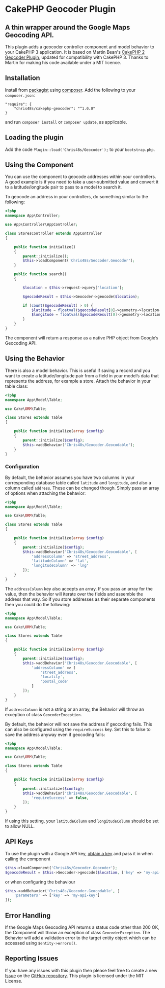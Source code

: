 # CakePHP Geocoder Plugin
## A thin wrapper around the Google Maps Geocoding API.

This plugin adds a geocoder controller component and model behavior to your CakePHP 3 application.
It is based on Martin Bean's [CakePHP 2 Geocoder Plugin](https://github.com/martinbean/cakephp-geocoding-plugin), updated for compatibility with CakePHP 3.
Thanks to Martin for making his code available under a MIT licence.

## Installation

Install from [packagist](https://packagist.org/packages/chris48s/cakephp-geocoder) using [composer](https://getcomposer.org/).
Add the following to your `composer.json`:

```
"require": {
    "chris48s/cakephp-geocoder": "^1.0.0"
}
```

and run `composer install` or `composer update`, as applicable.

## Loading the plugin

Add the code `Plugin::load('Chris48s/Geocoder');` to your `bootstrap.php`.

## Using the Component

You can use the component to geocode addresses within your controllers. A good example is if you need to take a user-submitted value and convert it to a latitude/longitude pair to pass to a model to search it.

To geocode an address in your controllers, do something similar to the following:

```php
<?php
namespace App\Controller;

use App\Controller\AppController;

class StoresController extends AppController
{

    public function initialize()
    {
        parent::initialize();
        $this->loadComponent('Chris48s/Geocoder.Geocoder');
    }

    public function search()
    {

        $location = $this->request->query['location'];

        $geocodeResult = $this->Geocoder->geocode($location);

        if (count($geocodeResult) > 0) {
            $latitude = floatval($geocodeResult[0]->geometry->location->lat);
            $longitude = floatval($geocodeResult[0]->geometry->location->lng);
        }
    }
}
```

The component will return a response as a native PHP object from Google’s Geocoding API.

## Using the Behavior

There is also a model behavior. This is useful if saving a record and you want to create a latitude/longitude pair from a field in your model’s data that represents the address, for example a store. Attach the behavior in your table class:

```php
<?php
namespace App\Model\Table;

use Cake\ORM\Table;

class Stores extends Table
{

    public function initialize(array $config)
    {
        parent::initialize($config);
        $this->addBehavior('Chris48s/Geocoder.Geocodable');
    }
}
```

### Configuration

By default, the behavior assumes you have two columns in your corresponding database table called `latitude` and `longitude`, and also a column called `address`. These can be changed though. Simply pass an array of options when attaching the behavior:

```php
<?php
namespace App\Model\Table;

use Cake\ORM\Table;

class Stores extends Table
{

    public function initialize(array $config)
    {
        parent::initialize($config);
        $this->addBehavior('Chris48s/Geocoder.Geocodable', [
            'addressColumn' => 'street_address',
            'latitudeColumn' => 'lat',
            'longitudeColumn' => 'lng'
        ]);
    }
}
```

The `addressColumn` key also accepts an array. If you pass an array for the value, then the behavior will iterate over the fields and assemble the address that way. So if you store addresses as their separate components then you could do the following:

```php
<?php
namespace App\Model\Table;

use Cake\ORM\Table;

class Stores extends Table
{

    public function initialize(array $config)
    {
        parent::initialize($config);
        $this->addBehavior('Chris48s/Geocoder.Geocodable', [
            'addressColumn' => [
                'street_address',
                'locality',
                'postal_code'
            ]
        ]);
    }
}
```

If `addressColumn` is not a string or an array, the Behavior will throw an exception of class `GeocoderException`.

By default, the behavior will not save the address if geocoding fails. This can also be configured using the `requireSuccess` key. Set this to false to save the address anyway even if geocoding fails:

```php
<?php
namespace App\Model\Table;

use Cake\ORM\Table;

class Stores extends Table
{

    public function initialize(array $config)
    {
        parent::initialize($config);
        $this->addBehavior('Chris48s/Geocoder.Geocodable', [
            'requireSuccess' => false,
        ]);
    }
}
```

If using this setting, your `latitudeColumn` and `longitudeColumn` should be set to allow NULL.

## API Keys

To use the plugin with a Google API key, [obtain a key](https://developers.google.com/maps/documentation/geocoding/get-api-key) and pass it in when calling the component

```php
$this->loadComponent('Chris48s/Geocoder.Geocoder');
$geocodeResult = $this->Geocoder->geocode($location, ['key' => 'my-api-key']);
```

or when configuring the behaviour

```php
$this->addBehavior('Chris48s/Geocoder.Geocodable', [
    'parameters' => ['key' => 'my-api-key']
]);
```

## Error Handling

If the Google Maps Geocoding API returns a status code other than 200 OK, the Component will throw an exception of class `GeocoderException`.
The Behavior will add a validation error to the target entity object which can be accessed using `$entity->errors()`.

## Reporting Issues

If you have any issues with this plugin then please feel free to create a new [Issue](https://github.com/chris48s/cakephp-geocoder/issues) on the [GitHub repository](https://github.com/chris48s/cakephp-geocoder). This plugin is licensed under the MIT License.
